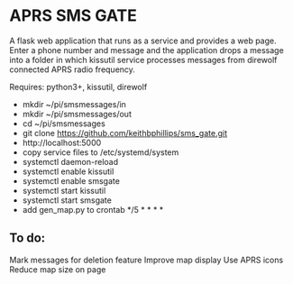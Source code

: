 # APRS SMS GATE

A flask web application that runs as a service and provides a web page.  Enter a phone number and message and the application drops a message into a folder in which kissutil service processes messages from direwolf connected APRS radio frequency.

Requires: python3+, kissutil, direwolf

- mkdir ~/pi/smsmessages/in
- mkdir ~/pi/smsmessages/out
- cd ~/pi/smsmessages
- git clone https://github.com/keithbphillips/sms_gate.git
- http://localhost:5000
- copy service files to /etc/systemd/system
- systemctl daemon-reload
- systemctl enable kissutil
- systemctl enable smsgate
- systemctl start kissutil
- systemctl start smsgate
- add gen_map.py to crontab */5 * * * *

## To do:
Mark messages for deletion feature
Improve map display
Use APRS icons
Reduce map size on page

